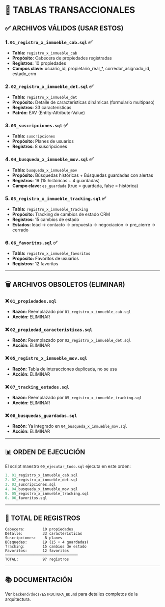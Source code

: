 # 📁 TABLAS TRANSACCIONALES

## ✅ ARCHIVOS VÁLIDOS (USAR ESTOS)

### 1. `01_registro_x_inmueble_cab.sql` ✅
- **Tabla:** `registro_x_inmueble_cab`
- **Propósito:** Cabecera de propiedades registradas
- **Registros:** 10 propiedades
- **Campos clave:** usuario_id, propietario_real_*, corredor_asignado_id, estado_crm

### 2. `02_registro_x_inmueble_det.sql` ✅
- **Tabla:** `registro_x_inmueble_det`
- **Propósito:** Detalle de características dinámicas (formulario multipaso)
- **Registros:** 33 características
- **Patrón:** EAV (Entity-Attribute-Value)

### 3. `03_suscripciones.sql` ✅
- **Tabla:** `suscripciones`
- **Propósito:** Planes de usuarios
- **Registros:** 8 suscripciones

### 4. `04_busqueda_x_inmueble_mov.sql` ✅
- **Tabla:** `busqueda_x_inmueble_mov`
- **Propósito:** Búsquedas históricas + Búsquedas guardadas con alertas
- **Registros:** 19 (15 históricas + 4 guardadas)
- **Campo clave:** `es_guardada` (true = guardada, false = histórica)

### 5. `05_registro_x_inmueble_tracking.sql` ✅
- **Tabla:** `registro_x_inmueble_tracking`
- **Propósito:** Tracking de cambios de estado CRM
- **Registros:** 15 cambios de estado
- **Estados:** lead → contacto → propuesta → negociacion → pre_cierre → cerrado

### 6. `06_favoritos.sql` ✅
- **Tabla:** `registro_x_inmueble_favoritos`
- **Propósito:** Favoritos de usuarios
- **Registros:** 12 favoritos

---

## 🗑️ ARCHIVOS OBSOLETOS (ELIMINAR)

### ❌ `01_propiedades.sql`
- **Razón:** Reemplazado por `01_registro_x_inmueble_cab.sql`
- **Acción:** ELIMINAR

### ❌ `02_propiedad_caracteristicas.sql`
- **Razón:** Reemplazado por `02_registro_x_inmueble_det.sql`
- **Acción:** ELIMINAR

### ❌ `05_registro_x_inmueble_mov.sql`
- **Razón:** Tabla de interacciones duplicada, no se usa
- **Acción:** ELIMINAR

### ❌ `07_tracking_estados.sql`
- **Razón:** Reemplazado por `05_registro_x_inmueble_tracking.sql`
- **Acción:** ELIMINAR

### ❌ `08_busquedas_guardadas.sql`
- **Razón:** Ya integrado en `04_busqueda_x_inmueble_mov.sql`
- **Acción:** ELIMINAR

---

## 📊 ORDEN DE EJECUCIÓN

El script maestro `00_ejecutar_todo.sql` ejecuta en este orden:

```sql
1. 01_registro_x_inmueble_cab.sql
2. 02_registro_x_inmueble_det.sql
3. 03_suscripciones.sql
4. 04_busqueda_x_inmueble_mov.sql
5. 05_registro_x_inmueble_tracking.sql
6. 06_favoritos.sql
```

---

## 🎯 TOTAL DE REGISTROS

```
Cabecera:        10 propiedades
Detalle:         33 características
Suscripciones:    8 planes
Búsquedas:       19 (15 + 4 guardadas)
Tracking:        15 cambios de estado
Favoritos:       12 favoritos
─────────────────────────────────
TOTAL:           97 registros
```

---

## 📚 DOCUMENTACIÓN

Ver `backend/docs/ESTRUCTURA_BD.md` para detalles completos de la arquitectura.
